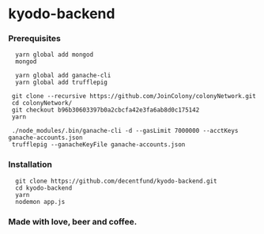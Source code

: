 # kyodo-backend

### Prerequisites

```
  yarn global add mongod
  mongod

  yarn global add ganache-cli
  yarn global add trufflepig
```

```
 git clone --recursive https://github.com/JoinColony/colonyNetwork.git
 cd colonyNetwork/
 git checkout b96b30603397b0a2cbcfa42e3fa6ab8d0c175142
 yarn

 ./node_modules/.bin/ganache-cli -d --gasLimit 7000000 --acctKeys ganache-accounts.json
 trufflepig --ganacheKeyFile ganache-accounts.json
```

### Installation

```
  git clone https://github.com/decentfund/kyodo-backend.git
  cd kyodo-backend
  yarn
  nodemon app.js
```

### Made with love, beer and coffee.
